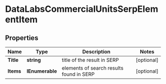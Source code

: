 # DataLabsCommercialUnitsSerpElementItem


## Properties

| Name | Type | Description | Notes |
|------------ | ------------- | ------------- | -------------|
**Title** | **string** | title of the result in SERP |[optional]|
**Items** | **IEnumerable<CommercialUnitsElement>** | elements of search results found in SERP |[optional]|